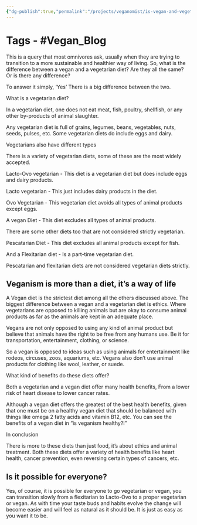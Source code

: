 ```yaml
---
{"dg-publish":true,"permalink":"/projects/veganomist/is-vegan-and-vegetarian-same/","dgPassFrontmatter":true,"noteIcon":"3","created":"2023-11-14T21:08:36.929+05:30","updated":"2024-02-26T02:52:11.232+05:30"}
---
```


# **Tags** - #Vegan_Blog 

This is a query that most omnivores ask, usually when they are trying to transition to a more sustainable and healthier way of living. So, what is the difference between a vegan and a vegetarian diet? Are they all the same? Or is there any difference?

To answer it simply, ‘Yes’ There is a big difference between the two.

What is a vegetarian diet?

In a vegetarian diet, one does not eat meat, fish, poultry, shellfish, or any other by-products of animal slaughter.

Any vegetarian diet is full of grains, legumes, beans, vegetables, nuts, seeds, pulses, etc. Some vegetarian diets do include eggs and dairy.

 Vegetarians also have different types

There is a variety of vegetarian diets, some of these are the most widely accepted.

Lacto-Ovo vegetarian - This diet is a vegetarian diet but does include eggs and dairy products.

Lacto vegetarian - This just includes dairy products in the diet.

Ovo Vegetarian - This vegetarian diet avoids all types of animal products except eggs.

A vegan Diet - This diet excludes all types of animal products.

There are some other diets too that are not considered strictly vegetarian.

Pescatarian Diet - This diet excludes all animal products except for fish.

And a Flexitarian diet - Is a part-time vegetarian diet.

Pescatarian and flexitarian diets are not considered vegetarian diets strictly.

## Veganism is more than a diet, it’s a way of life

A Vegan diet is the strictest diet among all the others discussed above. The biggest difference between a vegan and a vegetarian diet is ethics. Where vegetarians are opposed to killing animals but are okay to consume animal products as far as the animals are kept in an adequate place.

Vegans are not only opposed to using any kind of animal product but believe that animals have the right to be free from any humans use. Be it for transportation, entertainment, clothing, or science.

So a vegan is opposed to ideas such as using animals for entertainment like rodeos, circuses, zoos, aquariums, etc. Vegans also don’t use animal products for clothing like wool, leather, or suede.

What kind of benefits do these diets offer?

Both a vegetarian and a vegan diet offer many health benefits, From a lower risk of heart disease to lower cancer rates.

Although a vegan diet offers the greatest of the best health benefits, given that one must be on a healthy vegan diet that should be balanced with things like omega 2 fatty acids and vitamin B12, etc. You can see the benefits of a vegan diet in “is veganism healthy?!”

In conclusion

There is more to these diets than just food, it’s about ethics and animal treatment. Both these diets offer a variety of health benefits like heart health, cancer prevention, even reversing certain types of cancers, etc.

## **Is it possible for everyone?**

Yes, of course, it is possible for everyone to go vegetarian or vegan, you can transition slowly from a flexitarian to Lacto-Ovo to a proper vegetarian or vegan. As with time your taste buds and habits evolve the change will become easier and will feel as natural as it should be. It is just as easy as you want it to be.